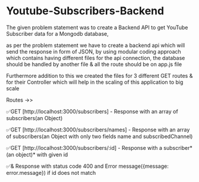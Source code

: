 # Youtube-Subscribers-Backend

The given problem statement was to create a Backend API to get YouTube Subscriber data for a Mongodb database, 

as per the problem statement we have to create a backend api which will send the response in form of JSON, by using modular coding approach which contains having different files for the api connection, the database should be handled by another file & all the route should be on app.js file

Furthermore addition to this we created the files for 3 different GET routes & for their Controller which will help in the scaling of this application to big scale

Routes ->>

✅GET [http://localhost:3000/subscribers] - Response with an array of subscribers(an Object)

✅GET [http://localhost:3000/subscribers/names] - Response with an array of subscribers(an Object with only two fields name and subscribedChannel)

✅GET [http://localhost:3000/subscribers/:id] - Response with a subscriber*(an object)* with given id

✅& Response with status code 400 and Error message({message: error.message}) if id does not match
